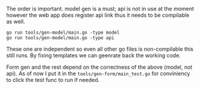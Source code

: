 The order is important. model gen is a must; api is not in use at the moment however the web app does register api link thus it needs to be compilable as well.

```
go run tools/gen-model/main.go -type model
go run tools/gen-model/main.go -type api
```

These one are independent so even all other go files is non-compilable this still runs. By fixing templates we can geenrate back the working code.

Form gen and the rest depend on the correctness of the above (model, not api). As of now I put it in the `tools/gen-form/main_test.go` for conviniency to click the test func to run if needed.
